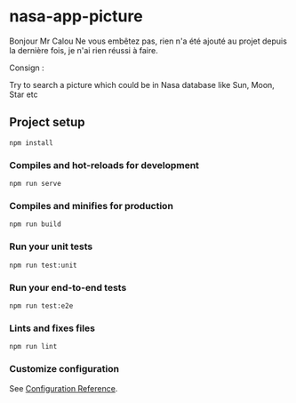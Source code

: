 # nasa-app-picture
Bonjour Mr Calou
Ne vous embêtez pas, rien n'a été ajouté au projet depuis la dernière fois, je n'ai rien réussi à faire.

Consign : 

Try to search a picture which could be in Nasa database like Sun, Moon, Star etc

## Project setup
```
npm install
```

### Compiles and hot-reloads for development
```
npm run serve
```

### Compiles and minifies for production
```
npm run build
```

### Run your unit tests
```
npm run test:unit
```

### Run your end-to-end tests
```
npm run test:e2e
```

### Lints and fixes files
```
npm run lint
```

### Customize configuration
See [Configuration Reference](https://cli.vuejs.org/config/).
